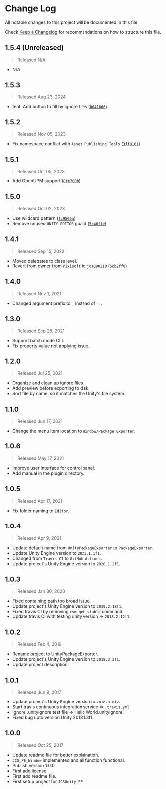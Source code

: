 # Change Log

All notable changes to this project will be documented in this file.

Check [Keep a Changelog](http://keepachangelog.com/) for recommendations on how to structure this file.


## 1.5.4 (Unreleased)
> Released N/A

* N/A

## 1.5.3
> Released Aug 23, 2024

* feat: Add button to fill by ignore files ([`0041666`](../../commit/00416667e6fc285b61c9f3fd270668a2fd185d1c))

## 1.5.2
> Released Nov 05, 2023

* Fix namespace conflict with `Asset Publishing Tools` ([`3ff8161`](../../commit/3ff81613852edd37f2de263dfa37c7915244864b))

## 1.5.1
> Released Oct 05, 2023

* Add OpenUPM support ([`8fe700b`](../../commit/8fe700b221ca2c57ef5f45f49dfddacc39e439d6))

## 1.5.0
> Released Oct 02, 2023

* Use wildcard pattern ([`fc9505a`](../../commit/fc9505a6674723b50e0fb3e653fff6cc99ae3218))
* Remove unused `UNITY_EDITOR` guard ([`5c46ffe`](../../commit/5c46ffebcf4e5678bdfa6a908caa4288b9d90303))

## 1.4.1
> Released Sep 15, 2022

* Moved delegates to class level.
* Revert from owner from `Pixisoft` to `jcs090218` ([`6cb2ff0`](../../commit/6cb2ff05f6dc4bc41cef83cfbf92b2d67facad53))

## 1.4.0
> Released Nov 1, 2021

* Changed argument prefix to `_` instead of `--`.

## 1.3.0
> Released Sep 28, 2021

* Support batch mode CLI.
* Fix property value not applying issue.

## 1.2.0
> Released Jul 25, 2021

* Organize and clean up ignore files.
* Add preview before exporting to disk.
* Sort file by name, so it matches the Unity's file system.

## 1.1.0
> Released Jun 17, 2021

* Change the menu item location to `Window/Package Exporter`.

## 1.0.6
> Released May 17, 2021

* Improve user interface for control panel.
* Add manual in the plugin directory.

## 1.0.5
> Released Apr 17, 2021

* Fix folder naming to `Editor`.

## 1.0.4
> Released Apr 9, 2021

* Update default name from `UnityPackageExporter` to `PackageExporter`.
* Update Unity Engine version to `2021.1.1f1`.
* Changed from `Travis CI` to `GitHub Actions`.
* Update project's Unity Engine version to `2020.1.2f1`.

## 1.0.3
> Released Jan 30, 2020

* Fixed containing path too broad issue.
* Update project's Unity Engine version to `2019.2.18f1`.
* Fixed travis CI by removing `rvm get stable` command.
* Update travis CI with testing unity version => `2018.2.12f1`.

## 1.0.2
> Released Feb 4, 2019

* Rename project to UnityPackageExporter.
* Update project's Unity Engine version to `2018.3.3f1`.
* Update project description.

## 1.0.1
> Released Jun 9, 2017

* Update project's Unity Engine version to `2018.3.0f2`.
* Start travis continuous integration service => `.travis.yml`
* Ignore .unityignore test file => Hello World.unityignore.
* Fixed bug upto version Unity 2018.1.3f1.

## 1.0.0
> Released Oct 25, 2017

* Update readme file for better explaination.
* `JCS_PE_Window` implemented and all function functional.
* Publish version 1.0.0.
* First add license.
* First add readme file.
* First setup project for `JCSUnity_EP`.
